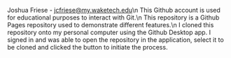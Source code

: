 Joshua Friese - jcfriese@my.waketech.edu\n
This Github account is used for educational purposes to interact with Git.\n
This repository is a Github Pages repository used to demonstrate different features.\n
I cloned this repository onto my personal computer using the Github Desktop app. I signed in and was able to open the repository in the application, select it to be cloned and clicked the button to initiate the process.
